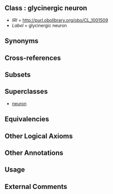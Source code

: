 
## Class : glycinergic neuron

 * *IRI* = http://purl.obolibrary.org/obo/CL_1001509
 * *Label* = glycinergic neuron

## Synonyms


## Cross-references


## Subsets


## Superclasses

 * [neuron](../../CL/40/CL_0000540.md)

## Equivalencies


## Other Logical Axioms


## Other Annotations


## Usage


## External Comments

